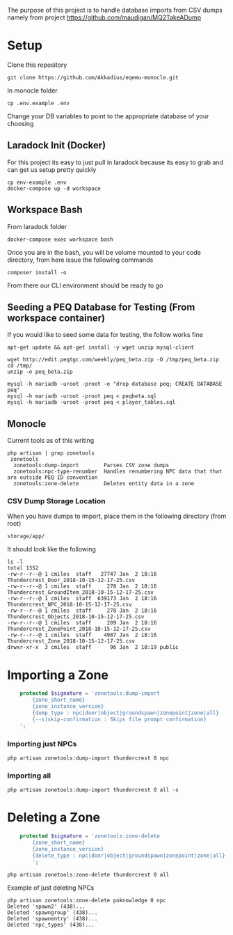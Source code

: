 The purpose of this project is to handle database imports from CSV dumps namely from project https://github.com/maudigan/MQ2TakeADump

# Setup

Clone this repository

```
git clone https://github.com/Akkadius/eqemu-monocle.git
```

In monocle folder

`cp .env.example .env`

Change your DB variables to point to the appropriate database of your choosing

## Laradock Init (Docker)

For this project its easy to just pull in laradock because its easy to grab and can get us setup pretty quickly

```
cp env-example .env
docker-compose up -d workspace
```

## Workspace Bash

From laradock folder

```
docker-compose exec workspace bash
```
Once you are in the bash, you will be volume mounted to your code directory, from here issue the following commands

```
composer install -o
```

From there our CLI environment should be ready to go

## Seeding a PEQ Database for Testing (From workspace container)

If you would like to seed some data for testing, the follow works fine

```
apt-get update && apt-get install -y wget unzip mysql-client

wget http://edit.peqtgc.com/weekly/peq_beta.zip -O /tmp/peq_beta.zip
cd /tmp/
unzip -o peq_beta.zip

mysql -h mariadb -uroot -proot -e "drop database peq; CREATE DATABASE peq"
mysql -h mariadb -uroot -proot peq < peqbeta.sql
mysql -h mariadb -uroot -proot peq < player_tables.sql
```

## Monocle

Current tools as of this writing

```
php artisan | grep zonetools
 zonetools
  zonetools:dump-import        Parses CSV zone dumps
  zonetools:npc-type-renumber  Handles renumbering NPC data that that are outside PEQ ID convention
  zonetools:zone-delete        Deletes entity data in a zone
```

### CSV Dump Storage Location

When you have dumps to import, place them in the following directory (from root)

```
storage/app/
```

It should look like the following

```
ls -l
total 1352
-rw-r--r--@ 1 cmiles  staff   27747 Jan  2 18:16 Thundercrest_Door_2018-10-15-12-17-25.csv
-rw-r--r--@ 1 cmiles  staff     278 Jan  2 18:16 Thundercrest_GroundItem_2018-10-15-12-17-25.csv
-rw-r--r--@ 1 cmiles  staff  639173 Jan  2 18:16 Thundercrest_NPC_2018-10-15-12-17-25.csv
-rw-r--r--@ 1 cmiles  staff     278 Jan  2 18:16 Thundercrest_Objects_2018-10-15-12-17-25.csv
-rw-r--r--@ 1 cmiles  staff     209 Jan  2 18:16 Thundercrest_ZonePoint_2018-10-15-12-17-25.csv
-rw-r--r--@ 1 cmiles  staff    4987 Jan  2 18:16 Thundercrest_Zone_2018-10-15-12-17-25.csv
drwxr-xr-x  3 cmiles  staff      96 Jan  2 18:19 public
```
# Importing a Zone

```php
    protected $signature = 'zonetools:dump-import
        {zone_short_name}
        {zone_instance_version}
        {dump_type : npc|door|object|groundspawn|zonepoint|zone|all}
        {--s|skip-confirmation : Skips file prompt confirmation}
    ';
```
### Importing just NPCs

```
php artisan zonetools:dump-import thundercrest 0 npc
```

### Importing all 

```
php artisan zonetools:dump-import thundercrest 0 all -s
```

# Deleting a Zone

```php
    protected $signature = 'zonetools:zone-delete 
        {zone_short_name} 
        {zone_instance_version}
        {delete_type : npc|door|object|groundspawn|zonepoint|zone|all}
        ';
```


```
php artisan zonetools:zone-delete thundercrest 0 all
```

Example of just deleting NPCs

```
php artisan zonetools:zone-delete poknowledge 0 npc
Deleted 'spawn2' (438)...
Deleted 'spawngroup' (438)...
Deleted 'spawnentry' (438)...
Deleted 'npc_types' (438)...
```
